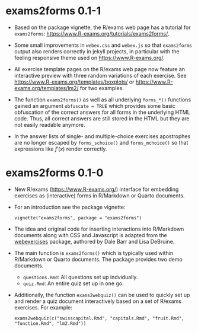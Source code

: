 # exams2forms 0.1-1

* Based on the package vignette, the R/exams web page has a tutorial
  for `exams2forms`: <https://www.R-exams.org/tutorials/exams2forms/>.
  
* Some small improvements in `webex.css` and `webex.js` so that
  `exams2forms` output also renders correctly in jekyll projects,
  in particular with the feeling responsive theme used on
  <https://www.R-exams.org/>.
  
* All exercise template pages on the R/exams web page now feature an
  interactive preview with three random variations of each exercise.
  See <https://www.R-exams.org/templates/boxplots/> or
  <https://www.R-exams.org/templates/lm2/> for two examples.

* The function `exams2forms()` as well as all underlying `forms_*()`
  functions gained an argument `obfuscate = TRUE` which provides some
  basic obfuscation of the correct answers for all forms in the
  underlying HTML code. Thus, all correct answers are still stored in
  the HTML but they are not easily readable anymore.

* In the answer lists of single- and multiple-choice exercises
  apostrophes are no longer escaped by `forms_schoice()` and
  `forms_mchoice()` so that expressions like $f'(x)$ render correctly.


# exams2forms 0.1-0

* New R/exams (<https://www.R-exams.org/>) interface for
  embedding exercises as (interactive) forms in R/Markdown or
  Quarto documents.

* For an introduction see the package vignette:

  `vignette("exams2forms", package = "exams2forms")`

* The idea and original code for inserting interactions into
  R/Markdown documents along with CSS and Javascript is adapted from
  the [webexercises](https://psyteachr.github.io/webexercises/) package,
  authored by Dale Barr and Lisa DeBruine.

* The main function is `exams2forms()` which is typically
  used within R/Markdown or Quarto documents. The package provides two
  demo documents.

  - `questions.Rmd`: All questions set up indvidually.
  - `quiz.Rmd`: An entire quiz set up in one go.

* Additionally, the function `exams2webquiz()` can be used to quickly
  set up and render a quiz document interactively based on a set of
  R/exams exercises. For example:  

  `exams2webquiz(c("swisscapital.Rmd", "capitals.Rmd", "fruit.Rmd", "function.Rmd", "lm2.Rmd"))`

